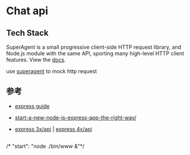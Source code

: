 # Chat api


## Tech Stack

SuperAgent is a small progressive client-side HTTP request library, and Node.js module with the same API, sporting many high-level HTTP client features. View the [docs](http://visionmedia.github.com/superagent/).


use [superagent](https://github.com/visionmedia/superagent) to mock http request


## 参考

- [express guide](https://github.com/azat-co/expressjsguide/blob/master/res/app.js)

- [start-a-new-node-js-express-app-the-right-way/](http://www.bearfruit.org/2013/06/21/start-a-new-node-js-express-app-the-right-way/)

- [express 3x/api](http://expressjs.com/3x/api.html) | [express 4x/api](http://expressjs.com/4x/api.html)


## 

/*    "start": "node ./bin/www &"*/